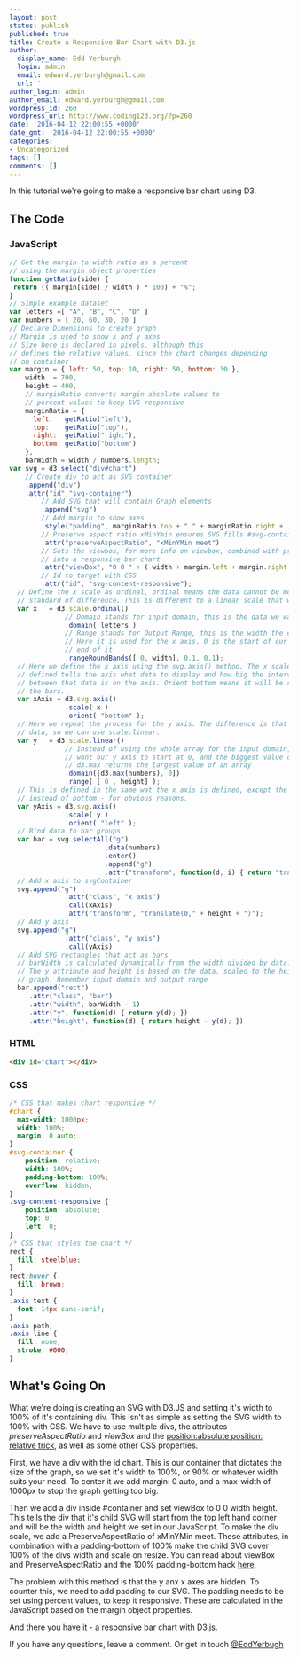 ```yaml
---
layout: post
status: publish
published: true
title: Create a Responsive Bar Chart with D3.js
author:
  display_name: Edd Yerburgh
  login: admin
  email: edward.yerburgh@gmail.com
  url: ''
author_login: admin
author_email: edward.yerburgh@gmail.com
wordpress_id: 260
wordpress_url: http://www.coding123.org/?p=260
date: '2016-04-12 22:00:55 +0000'
date_gmt: '2016-04-12 22:00:55 +0000'
categories:
- Uncategorized
tags: []
comments: []
---
```



In this tutorial we're going to make a responsive bar chart using D3.

## The Code

### JavaScript

```js
// Get the margin to width ratio as a percent
// using the margin object properties
function getRatio(side) {
 return (( margin[side] / width ) * 100) + "%";
}
// Simple example dataset
var letters =[ "A", "B", "C", "D" ]
var numbers = [ 20, 60, 30, 20 ]
// Declare Dimensions to create graph
// Margin is used to show x and y axes
// Size here is declared in pixels, although this
// defines the relative values, since the chart changes depending
// on container
var margin = { left: 50, top: 10, right: 50, bottom: 30 },
    width  = 700,
    height = 400,
    // marginRatio converts margin absolute values to
    // percent values to keep SVG responsive
    marginRatio = {
      left:   getRatio("left"),
      top:    getRatio("top"),
      right:  getRatio("right"),
      bottom: getRatio("bottom")
    },
    barWidth = width / numbers.length;
var svg = d3.select("div#chart")
    // Create div to act as SVG container
    .append("div")
    .attr("id","svg-container")
        // Add SVG that will contain Graph elements
        .append("svg")
        // Add margin to show axes
        .style("padding", marginRatio.top + " " + marginRatio.right +  " " + marginRatio.bottom +  " " + marginRatio.left )
        // Preserve aspect ratio xMinYmin ensures SVG fills #svg-container
        .attr("preserveAspectRatio", "xMinYMin meet")
        // Sets the viewbox, for more info on viewbox, combined with preveserveAspectRatio, this is what turns the bar chart
        // into a responsive bar chart
        .attr("viewBox", "0 0 " + ( width + margin.left + margin.right  )+ " " +( height + margin.top + margin.bottom ) )
        // Id to target with CSS
        .attr("id", "svg-content-responsive");
  // Define the x scale as ordinal, ordinal means the data cannot be meassured by a
  // standard of difference. This is different to a linear scale that we will use later
  var x   = d3.scale.ordinal()
              // Domain stands for input domain, this is the data we want to display
              .domain( letters )
              // Range stands for Output Range, this is the width the data will take up
              // Here it is used for the x axis. 0 is the start of our graph, width is the
              // end of it
              .rangeRoundBands([ 0, width], 0.1, 0.1);
  // Here we define the x axis using the svg.axis() method. The x scale we just
  // defined tells the axis what data to display and how big the intervals
  // between that data is on the axis. Orient bottom means it will be shown below
  // the bars.
  var xAxis = d3.svg.axis()
              .scale( x )
              .orient( "bottom" );
  // Here we repeat the process for the y axis. The difference is that we have numerical
  // data, so we can use scale.linear.
  var y   = d3.scale.linear()
              // Instead of using the whole array for the input domain, we use 0, since we
              // want our y axis to start at 0, and the biggest value of our dataset
              // d3.max returns the largest value of an array
              .domain([d3.max(numbers), 0])
              .range( [ 0 , height] );
  // This is defined in the same wat the x axis is defined, except the orient is now left
  // instead of bottom - for obvious reasons.
  var yAxis = d3.svg.axis()
              .scale( y )
              .orient( "left" );
  // Bind data to bar groups
  var bar = svg.selectAll("g")
                        .data(numbers)
                        .enter()
                        .append("g")
                        .attr("transform", function(d, i) { return "translate(" + i * barWidth + ", 0)";});
  // Add x axis to svgContainer
  svg.append("g")
              .attr("class", "x axis")
              .call(xAxis)
              .attr("transform", "translate(0," + height + ")");
  // Add y axis
  svg.append("g")
              .attr("class", "y axis")
              .call(yAxis)
  // Add SVG rectangles that act as bars
  // barWidth is calculated dynamically from the width divided by data.length
  // The y attribute and height is based on the data, scaled to the height of
  // graph. Remember input domain and output range
  bar.append("rect")
     .attr("class", "bar")
     .attr("width", barWidth - 1)
     .attr("y", function(d) { return y(d); })
     .attr("height", function(d) { return height - y(d); })
```
 
### HTML

```html
<div id="chart"></div>
```

### CSS

```css
/* CSS that makes chart responsive */
#chart {
  max-width: 1000px;
  width: 100%;
  margin: 0 auto;
}
#svg-container {
    position: relative;
    width: 100%;
    padding-bottom: 100%;
    overflow: hidden;
}
.svg-content-responsive {
    position: absolute;
    top: 0;
    left: 0;
}
/* CSS that styles the chart */
rect {
  fill: steelblue;
}
rect:hover {
  fill: brown;
}
.axis text {
  font: 14px sans-serif;
}
.axis path,
.axis line {
  fill: none;
  stroke: #000;
}
```

## What's Going On

What we're doing is creating an SVG with D3.JS and setting it's width to 100% of it's containing div. This isn't as simple as setting the SVG width to 100% with CSS. We have to use multiple divs, the attributes *preserveAspectRatio* and *viewBox* and the <a href="https://css-tricks.com/absolute-positioning-inside-relative-positioning/">position:absolute position: relative trick</a>, as well as some other CSS properties.

First, we have a div with the id chart. This is our container that dictates the size of the graph, so we set it's width to 100%, or 90% or whatever width suits your need. To center it we add margin: 0 auto, and a max-width of 1000px to stop the graph getting too big.

Then we add a div inside #container and set viewBox to 0 0 width height. This tells the div that it's child SVG will start from the top left hand corner and will be the width and height we set in our JavaScript. To make the div scale, we add a PreserveAspectRatio of xMinYMin meet. These attributes, in combination with a padding-bottom of 100% make the child SVG cover 100% of the divs width and scale on resize. You can read about viewBox and PreserveAspectRatio and the 100% padding-bottom hack <a href="https://css-tricks.com/scale-svg/">here</a>.

The problem with this method is that the y anx x axes are hidden. To counter this, we need to add padding to our SVG. The padding needs to be set using percent values, to keep it responsive. These are calculated in the JavaScript based on the margin object properties.

And there you have it - a responsive bar chart with D3.js.

If you have any questions, leave a comment. Or get in touch <a href="https://twitter.com/EddYerburgh">@EddYerbugh</a>
